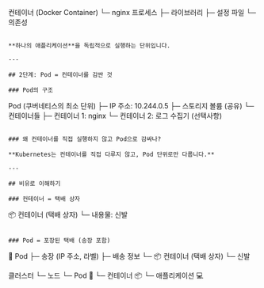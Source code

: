 
컨테이너 (Docker Container)
└─ nginx 프로세스
   ├─ 라이브러리
   ├─ 설정 파일
   └─ 의존성
```

**하나의 애플리케이션**을 독립적으로 실행하는 단위입니다.

---

## 2단계: Pod = 컨테이너를 감싼 것

### Pod의 구조
```
Pod (쿠버네티스의 최소 단위)
├─ IP 주소: 10.244.0.5
├─ 스토리지 볼륨 (공유)
└─ 컨테이너들
    ├─ 컨테이너 1: nginx
    └─ 컨테이너 2: 로그 수집기 (선택사항)
```

### 왜 컨테이너를 직접 실행하지 않고 Pod으로 감싸나?

**Kubernetes는 컨테이너를 직접 다루지 않고, Pod 단위로만 다룹니다.**

---

## 비유로 이해하기

### 컨테이너 = 택배 상자
```
📦 컨테이너 (택배 상자)
└─ 내용물: 신발
```

### Pod = 포장된 택배 (송장 포함)
```
📮 Pod
├─ 송장 (IP 주소, 라벨)
├─ 배송 정보
└─ 📦 컨테이너 (택배 상자)
    └─ 신발 


클러스터 
└─ 노드 
	└─ Pod 🎁 
		└─ 컨테이너 📦
			└─ 애플리케이션 💻